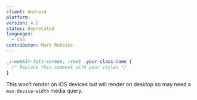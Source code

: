 ```yaml
---
client: Android
platform:
version: 4.2
status: Deprecated
languages:
  - CSS
contributor: Mark Robbins
---
```


```css
_:-webkit-full-screen, :root .your-class-name {
  /* Replace this comment with your styles */
}
```

This won’t render on iOS devices but will render on desktop so may need a `max-device-width` media query.
